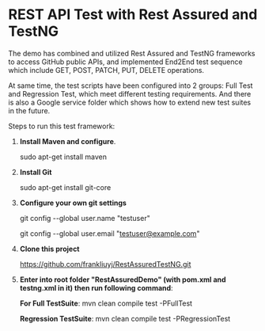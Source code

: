 # REST API Test with Rest Assured and TestNG

The demo has combined and utilized Rest Assured and TestNG frameworks to access GitHub public APIs, and implemented End2End test sequence which include GET, POST, PATCH, PUT, DELETE operations. 

At same time, the test scripts have been configured into 2 groups: Full Test and Regression Test, which meet different testing requirements. And there is also a Google service folder which shows how to extend new test suites in the future.

Steps to run this test framework:
1. **Install Maven and configure**.

   sudo apt-get install maven

2. **Install Git**

   sudo apt-get install git-core

3. **Configure your own git settings**

   git config --global user.name "testuser"
   
   git config --global user.email "testuser@example.com"

4. **Clone this project**

   https://github.com/frankliuyj/RestAssuredTestNG.git

5. **Enter into root folder "RestAssuredDemo" (with pom.xml and testng.xml in it) then run following command**:

   **For Full TestSuite**:
   mvn clean compile test -PFullTest

   **Regression TestSuite**:
   mvn clean compile test -PRegressionTest